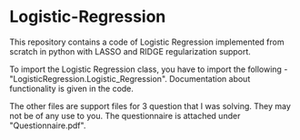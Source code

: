 # Logistic-Regression
This repository contains a code of Logistic Regression implemented from scratch in python with LASSO and RIDGE regularization support.

To import the Logistic Regression class, you have to import the following - "LogisticRegression.Logistic_Regression". Documentation about functionality is given in the code.

The other files are support files for 3 question that I was solving. They may not be of any use to you.
The questionnaire is attached under "Questionnaire.pdf".

